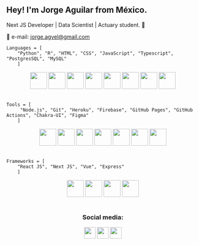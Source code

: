 ## Hey! I'm Jorge Aguilar from México.

Next JS Developer | Data Scientist | Actuary student. 🐲

📧 e-mail: jorge.agvel@gmail.com

    Languages = [
        "Python", "R", "HTML", "CSS", "JavaScript", "Typescript", "PostgresSQL", "MySQL"
        ]

<div class = "logos" align="center">
<img src="https://www.vectorlogo.zone/logos/python/python-icon.svg" alt="" width="44" height="44">
<img src = "https://www.vectorlogo.zone/logos/r-project/r-project-icon.svg" width="44" height="44">
<img src="https://www.vectorlogo.zone/logos/w3_html5/w3_html5-icon.svg" alt="" width="44" height="44">
<img src="https://www.vectorlogo.zone/logos/w3_css/w3_css-icon.svg" alt="" width="44" height="44">
<img src="https://upload.vectorlogo.zone/logos/javascript/images/239ec8a4-163e-4792-83b6-3f6d96911757.svg" alt="" width="44" height="44">
<img src="https://www.vectorlogo.zone/logos/typescriptlang/typescriptlang-icon.svg" alt="" width="44" height="44">
<img src = "https://www.vectorlogo.zone/logos/postgresql/postgresql-icon.svg" width="44" height="44">
<img src = "https://www.vectorlogo.zone/logos/mysql/mysql-official.svg" width="44" height="44">
</div>
<br>

    Tools = [
         "Node.js", "Git", "Heroku", "Firebase", "GitHub Pages", "GitHub Actions", "Chakra-UI", "Figma"
        ]

<div class = "logos" align="center">
<img src = "https://www.vectorlogo.zone/logos/nodejs/nodejs-icon.svg" width="44" height="44">
<img src = "https://www.vectorlogo.zone/logos/git-scm/git-scm-icon.svg" width="44" height="44">
<img src = "https://www.vectorlogo.zone/logos/heroku/heroku-icon.svg" width="44" height="44">
<img src = "https://www.vectorlogo.zone/logos/firebase/firebase-icon.svg" width="44" height="44">
<img src = "https://www.vectorlogo.zone/logos/github/github-icon.svg" width="44" height="44">
<img src = "https://avatars.githubusercontent.com/u/54212428?v=4" width="44" height="44">
<img src = "https://www.vectorlogo.zone/logos/figma/figma-icon.svg" width="44" height="44">
</div>
<br>

    Frameworks = [
        "React JS", "Next JS", "Vue", "Express"
        ]

<div class = "logos" align="center">
<img src = "https://www.vectorlogo.zone/logos/reactjs/reactjs-icon.svg" width="44" height="44">
<img src = "https://media.graphcms.com/VKHHNvEETYqZRkqgjybc" width="44" height="44">
<img src = "https://www.vectorlogo.zone/logos/vuejs/vuejs-icon.svg" width="44" height="44">
<img src = "https://jsurt.github.io/jacks-portfolio/images/color-express-icon%20(1).png" width="44" height="44">
</div>
<br>

<h3 class="tittle" align="center">Social media:</h3>
<div class = "redes" align="center">
<a href="https://linkedin.com/in/jorge-aguilar-velázquez-0995761b5" target="blank" ><img src="https://www.vectorlogo.zone/logos/linkedin/linkedin-icon.svg" width="30" height="30"></a>
<a href="https://twitter.com/jorgeagvel" target="blank"><img src="https://www.vectorlogo.zone/logos/twitter/twitter-icon.svg" width="30" height="30"></a>
<a href="https://instagram.com/jorge_agvel" target="blank"><img src="https://www.vectorlogo.zone/logos/instagram/instagram-icon.svg" width="30" height="30"></a>
</div>
